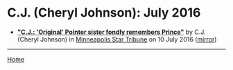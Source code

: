 # C.J. (Cheryl Johnson): July 2016

 - [**"C.J.: 'Original' Pointer sister fondly remembers Prince"**](http://www.startribune.com/c-j-original-pointer-sister-fondly-remembers-prince/386067761/) by C.J. (Cheryl Johnson) in [Minneapolis Star Tribune](http://www.startribune.com/) on 10 July 2016 ([mirror](https://web.archive.org/web/*/http://www.startribune.com/c-j-original-pointer-sister-fondly-remembers-prince/386067761/))

----

[Home](./)
